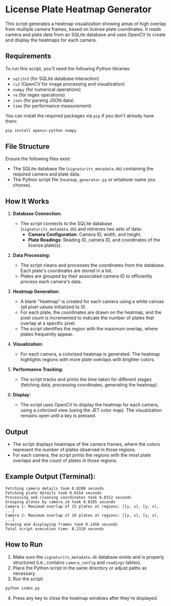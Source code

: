 
# License Plate Heatmap Generator

This script generates a heatmap visualization showing areas of high overlap from multiple camera frames, based on license plate coordinates. It reads camera and plate data from an SQLite database and uses OpenCV to create and display the heatmaps for each camera.

## Requirements

To run this script, you'll need the following Python libraries:

- `sqlite3` (for SQLite database interaction)
- `cv2` (OpenCV for image processing and visualization)
- `numpy` (for numerical operations)
- `re` (for regex operations)
- `json` (for parsing JSON data)
- `time` (for performance measurement)

You can install the required packages via `pip` if you don't already have them:

```bash
pip install opencv-python numpy
```

## File Structure

Ensure the following files exist:

- The SQLite database file (`signaturits_metadata.db`) containing the required camera and plate data.
- The Python script file (`heatmap_generator.py` or whatever name you choose).

## How It Works

1. **Database Connection:**
   - The script connects to the SQLite database (`signaturits_metadata.db`) and retrieves two sets of data:
     - **Camera Configuration**: Camera ID, width, and height.
     - **Plate Readings**: Reading ID, camera ID, and coordinates of the license plate(s).

2. **Data Processing:**
   - The script cleans and processes the coordinates from the database. Each plate's coordinates are stored in a list.
   - Plates are grouped by their associated camera ID to efficiently process each camera's data.

3. **Heatmap Generation:**
   - A blank "heatmap" is created for each camera using a white canvas (all pixel values initialized to 0).
   - For each plate, the coordinates are drawn on the heatmap, and the pixel count is incremented to indicate the number of plates that overlap at a specific pixel.
   - The script identifies the region with the maximum overlap, where plates frequently appear.

4. **Visualization:**
   - For each camera, a colorized heatmap is generated. The heatmap highlights regions with more plate overlaps with brighter colors.

5. **Performance Tracking:**
   - The script tracks and prints the time taken for different stages (fetching data, processing coordinates, generating the heatmap).

6. **Display:**
   - The script uses OpenCV to display the heatmap for each camera, using a colorized view (using the JET color map). The visualization remains open until a key is pressed.

## Output

- The script displays heatmaps of the camera frames, where the colors represent the number of plates observed in those regions.
- For each camera, the script prints the regions with the most plate overlaps and the count of plates in those regions.

## Example Output (Terminal):
```
Fetching camera details took 0.0200 seconds
Fetching plate details took 0.0154 seconds
Processing and cleaning coordinates took 0.0312 seconds
Grouping plates by camera_id took 0.0105 seconds
Camera 1: Maximum overlap of 15 plates at regions: [[y, x], [y, x], ...]
Camera 2: Maximum overlap of 10 plates at regions: [[y, x], [y, x], ...]
Drawing and displaying frames took 0.1450 seconds
Total script execution time: 0.2310 seconds
```

## How to Run

1. Make sure the `signaturits_metadata.db` database exists and is properly structured (i.e., contains `camera_config` and `readings` tables).
2. Place the Python script in the same directory or adjust paths as necessary.
3. Run the script:

```bash
python index.py
```

4. Press any key to close the heatmap windows after they're displayed.

